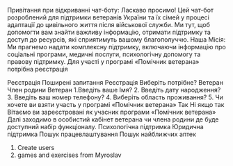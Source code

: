 Привітання при відкриванні чат-боту:
Ласкаво просимо! Цей чат-бот розроблений для підтримки ветеранів України та їх сімей у процесі адаптації до цивільного життя після військової служби. Ми тут, щоб допомогти вам знайти важливу інформацію, отримати підтримку та доступ до ресурсів, які сприятимуть вашому благополуччю.
Наша Місія: Ми прагнемо надати комплексну підтримку, включаючи інформацію про соціальні програми, медичні послуги, психологічну допомогу та правову підтримку. Для участі у програмі «Помічник ветерана» потрібна реєстрація

  Реєстрація
 Поширені запитання
  Реєстрація
Виберіть потрібне?
  Ветеран
 Член родини
  Ветеран
1.Введіть ваше Імя?
2. Введіть дату народження?
3. Введіть ваш номер телефону?
4. Виберіть область проживання?
5. Чи хочете ви взяти участь у програмі «Помічник ветерана»
             Так                Ні
 якщо так
Вітаємо ви зареєстровані як учасник програми «Помічник ветерана»
Далі заходимо в особистий кабінет ветерана чи члена родини де буде доступний набір функціоналу.
Психологічна підтримка
Юридична підтримка
Пошук працевлаштування
Пошук найближчих аптек


1. Create users
2. games and exercises from Myroslav
